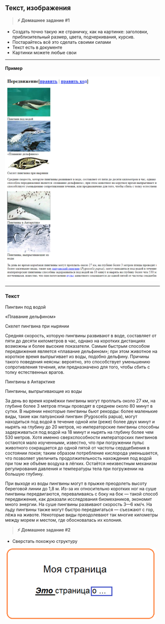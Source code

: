 
## Текст, изображения

> **⚡️ Домашнее задание #1**
- Создать точно такую же страничку, как на картинке: заголовки, приблизительный размер, цвета, подчеркивания, курсив.
- Постарайтесь всё это сделать своими силами
- Текст есть в документе
- Картинки можете любые свои

---

#### Пример

<img src="./img/img1.png" />

---

### Текст

Пингвин под водой

«Плавание дельфином»

Скелет пингвина при нырянии

Средняя скорость, которую пингвины развивают в воде, составляет от пяти до десяти километров в час, однако на коротких дистанциях возможны и более высокие показатели. Самым быстрым способом передвижения является «плавание дельфином»; при этом животное на короткое время выпрыгивает из воды, подобно дельфину. Причины такого поведения неясны: вероятно, это способствует уменьшению сопротивления течения, или предназначено для того, чтобы сбить с толку естественных врагов.

Пингвины в Антарктике

Пингвины, выпрыгивающие из воды

За день во время кормёжки пингвины могут проплыть около 27 км, на глубине более 3 метров птицы проводят в среднем около 80 минут в сутки. В нырянии некоторые пингвины бьют рекорды: более маленькие виды, такие как папуанский пингвин (Pygoscelis papua), могут находиться под водой в течение одной или (реже) более двух минут и нырять на глубину до 20 метров, но императорские пингвины способны задерживаться под водой на 18 минут и нырять на глубину более чем 530 метров. Хотя именно сверхспособности императорских пингвинов остаются мало изученными, известно, что при погружении пульс животного сокращается до одной пятой от частоты сердцебиения в состоянии покоя; таким образом потребление кислорода уменьшается, что позволяет увеличить продолжительность нахождения под водой при том же объёме воздуха в лёгких. Остаётся неизвестным механизм регулирования давления и температуры тела при погружении на большую глубину.

При выходе из воды пингвины могут в прыжке преодолеть высоту береговой линии до 1,8 м. Из-за их относительно коротких ног на суше пингвины передвигаются, переваливаясь с боку на бок — такой способ передвижения, как доказали исследования биомехаников, экономит много энергии. На суше пингвины развивают скорость 3—6 км/ч. На льду пингвины также могут быстро передвигаться — съезжают с гор, лёжа на животе. Некоторые виды преодолевают так многие километры между морем и местом, где обосновалась их колония.

> **⚡️ Домашнее задание #2**
- Сверстать похожую структуру

<img src="./img/img2.png" />

